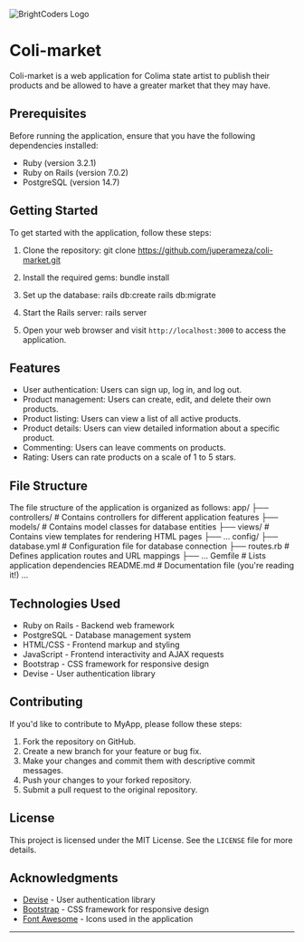 ![BrightCoders Logo](img/logo-bc.png)

# Coli-market

Coli-market is a web application for Colima state artist to publish their products and be allowed to have a greater market that they may have.

## Prerequisites

Before running the application, ensure that you have the following dependencies installed:

- Ruby (version 3.2.1)
- Ruby on Rails (version 7.0.2)
- PostgreSQL (version 14.7)

## Getting Started

To get started with the application, follow these steps:

1. Clone the repository:
   git clone https://github.com/juperameza/coli-market.git

2. Install the required gems:
   bundle install

3. Set up the database:
   rails db:create
   rails db:migrate

4. Start the Rails server:
   rails server

5. Open your web browser and visit `http://localhost:3000` to access the application.

## Features

- User authentication: Users can sign up, log in, and log out.
- Product management: Users can create, edit, and delete their own products.
- Product listing: Users can view a list of all active products.
- Product details: Users can view detailed information about a specific product.
- Commenting: Users can leave comments on products.
- Rating: Users can rate products on a scale of 1 to 5 stars.

## File Structure

The file structure of the application is organized as follows:
app/
├── controllers/ # Contains controllers for different application features
├── models/ # Contains model classes for database entities
├── views/ # Contains view templates for rendering HTML pages
├── ...
config/
├── database.yml # Configuration file for database connection
├── routes.rb # Defines application routes and URL mappings
├── ...
Gemfile # Lists application dependencies
README.md # Documentation file (you're reading it!)
...

## Technologies Used

- Ruby on Rails - Backend web framework
- PostgreSQL - Database management system
- HTML/CSS - Frontend markup and styling
- JavaScript - Frontend interactivity and AJAX requests
- Bootstrap - CSS framework for responsive design
- Devise - User authentication library

## Contributing

If you'd like to contribute to MyApp, please follow these steps:

1. Fork the repository on GitHub.
2. Create a new branch for your feature or bug fix.
3. Make your changes and commit them with descriptive commit messages.
4. Push your changes to your forked repository.
5. Submit a pull request to the original repository.

## License

This project is licensed under the MIT License. See the `LICENSE` file for more details.

## Acknowledgments

- [Devise](https://github.com/heartcombo/devise) - User authentication library
- [Bootstrap](https://getbootstrap.com) - CSS framework for responsive design
- [Font Awesome](https://fontawesome.com) - Icons used in the application

---
